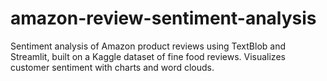 # amazon-review-sentiment-analysis
Sentiment analysis of Amazon product reviews using TextBlob and Streamlit, built on a Kaggle dataset of fine food reviews. Visualizes customer sentiment with charts and word clouds.
